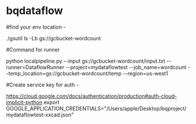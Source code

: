 # bqdataflow

#find your env location - 

./gsutil ls -Lb gs://gcbucket-wordcount

#Command for runner

python localpipeline.py --input gs://gcbucket-wordcount/input.txt --runner=DataflowRunner --project=mydataflowtest --job_name=wordcount --temp_location=gs://gcbucket-wordcount/temp --region=us-west1

#Create service key for auth -

https://cloud.google.com/docs/authentication/production#auth-cloud-implicit-python
export GOOGLE_APPLICATION_CREDENTIALS="/Users/apple/Desktop/bqproject/mydataflowtest-xxcad.json"
